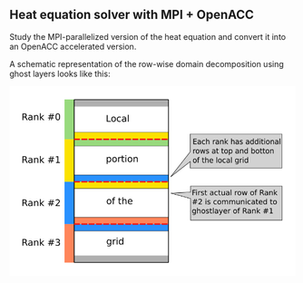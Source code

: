 ## Heat equation solver with MPI + OpenACC

Study the MPI-parallelized version of the heat equation and convert it into
an OpenACC accelerated version.

A schematic representation of the row-wise domain decomposition using ghost
layers looks like this:

![Image of heat equation domain decomposition](./MPI_Heat_export.svg)
